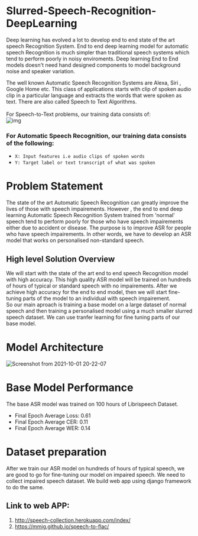 # Slurred-Speech-Recognition-DeepLearning
Deep learning has evolved a lot to develop end to end state of the art speech Recognition System.
End to end deep learning model for automatic speech Recognition is much simpler than traditional speech systems which tend to perform poorly in noisy enviroments. Deep learning End to End models doesn't need hand designed components to model background noise and speaker variation.

The well known Automatic Speech Recognition Systems are Alexa, Siri , Google Home etc. This class of applications starts with clip of spoken audio clip in a particular language and extracts the words that were spoken as text. There are also called Speech to Text Algorithms. <br><br>
For Speech-to-Text problems, our training data consists of:<br>
![img](https://user-images.githubusercontent.com/42781233/135642643-0c3c507a-5a10-4ab6-8445-441091bb7e13.png)
### For Automatic Speech Recognition, our training data consists of the following:
-  `X: Input features i.e audio clips of spoken words`
-  `Y: Target label or text transcript of what was spoken`
 

# Problem Statement
The state of the art Automatic Speech Recognition can greatly improve the lives of those with speech impairements. However , the end to end deep learning Automatic Speech Recognition System trained from 'normal' speech tend to perform poorly for those who have speech impairements either due to accident or disease. 
The purpose is to improve ASR for people who have speech impairements. In other words, we have to develop an ASR model that works on personalised non-standard speech.

## High level Solution Overview
We will start with the state of the art end to end speech Recognition model with high accuracy. This high quality ASR model will be trained on hundreds of hours of typical or standard speech with no impairements. After we achieve high accuracy for the end to end model, then we will start fine-tuning parts of the model to an individual with speech impairement.<br>
So our main aproach is training a base model on a large dataset of normal speech and then training a personalised model using a much smaller slurred speech dataset. We can use tranfer learning for fine tuning parts of our base model.
# Model Architecture
![Screenshot from 2021-10-01 20-22-07](https://user-images.githubusercontent.com/42781233/135641230-4775970a-479f-4d40-9707-6c50c9b0bb5b.png)

# Base Model Performance
The base ASR model was trained on 100 hours of Librispeech Dataset.
- Final Epoch Average Loss: 0.61
- Final Epoch Average CER: 0.11
- Final Epoch Average WER: 0.14

# Dataset preparation
After we train our ASR model on hundreds of hours of typical speech, we are good to go for fine-tuning our model on impaired speech. We need to collect impaired speech dataset. We build web app using django framework to do the same.

## Link to web APP:
1. http://speech-collection.herokuapp.com/index/
2. https://mmig.github.io/speech-to-flac/
